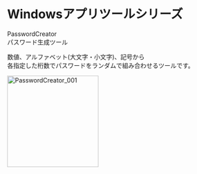 # Windowsアプリツールシリーズ

PasswordCreator  
パスワード生成ツール

数値、アルファベット(大文字・小文字)、記号から  
各指定した桁数でパスワードをランダムで組み合わせるツールです。

<img width="211" alt="PasswordCreator_001" src="https://github.com/user-attachments/assets/25c0a75a-9580-49a2-8a14-e89c84d2e7d0" />

